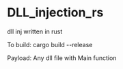 # DLL_injection_rs
dll inj written in rust

To build:
cargo build --release

Payload:
Any dll file with Main function
